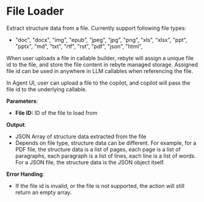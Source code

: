 # File Loader

Extract structure data from a file. Currently support following file types:
* "doc",
  "docx",
  "img",
  "epub",
  "jpeg",
  "jpg",
  "png",
  "xls",
  "xlsx",
  "ppt",
  "pptx",
  "md",
  "txt",
  "rtf",
  "rst",
  "pdf",
  "json",
  "html",

When user uploads a file in callable builder, rebyte will assign a unique file id to the file, and store the file content in rebyte managed storage. Assigned file id can be used in anywhere in LLM callables when referencing the file. 

In Agent UI, user can upload a file to the copilot, and copilot will pass the file id to the underlying callable.

**Parameters**:

* **File ID:** ID of the file to load from

**Output**:
  * JSON Array of structure data extracted from the file
  * Depends on file type, structure data can be different. For example, for a PDF file, the structure data is a list of pages, each page is a list of paragraphs, each paragraph is a list of lines, each line is a list of words. For a JSON file, the structure data is the JSON object itself.

**Error Handing**:
  * If the file id is invalid, or the file is not supported, the action will still return an empty array.
